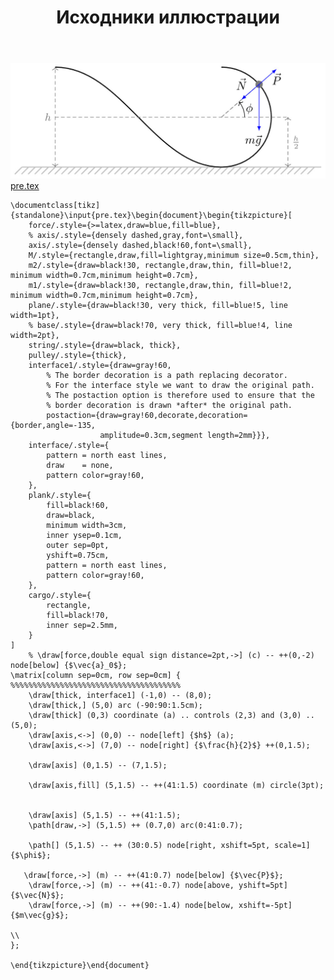 ﻿---
title: "Исходники иллюстрации"
type: "notpost"
---
<a class="imag2" href="/cook/gallery/tikzpicture_36edc493fc4cb9426153e484772495c0.tex"><img src="/cook/gallery/tikzpicture_36edc493fc4cb9426153e484772495c0.pdf.jpg" alt=""></a>
<a href="/cook/gallery/pre">pre.tex</a>
<pre><code class="language-latex">\documentclass[tikz]{standalone}\input{pre.tex}\begin{document}\begin{tikzpicture}[
    force/.style={>=latex,draw=blue,fill=blue},
    % axis/.style={densely dashed,gray,font=\small},
    axis/.style={densely dashed,black!60,font=\small},
    M/.style={rectangle,draw,fill=lightgray,minimum size=0.5cm,thin},
    m2/.style={draw=black!30, rectangle,draw,thin, fill=blue!2, minimum width=0.7cm,minimum height=0.7cm},
    m1/.style={draw=black!30, rectangle,draw,thin, fill=blue!2, minimum width=0.7cm,minimum height=0.7cm},
    plane/.style={draw=black!30, very thick, fill=blue!5, line width=1pt},
    % base/.style={draw=black!70, very thick, fill=blue!4, line width=2pt},
    string/.style={draw=black, thick},
    pulley/.style={thick},
    interface1/.style={draw=gray!60,
        % The border decoration is a path replacing decorator. 
        % For the interface style we want to draw the original path.
        % The postaction option is therefore used to ensure that the
        % border decoration is drawn *after* the original path.
        postaction={draw=gray!60,decorate,decoration={border,angle=-135,
                    amplitude=0.3cm,segment length=2mm}}},
    interface/.style={
        pattern = north east lines,
        draw    = none,
        pattern color=gray!60,          
    },
    plank/.style={
        fill=black!60, 
        draw=black,
        minimum width=3cm,
        inner ysep=0.1cm,
        outer sep=0pt,
        yshift=0.75cm,
        pattern = north east lines,
        pattern color=gray!60, 
    },
    cargo/.style={
        rectangle,
        fill=black!70,              
        inner sep=2.5mm,
    }
]
    % \draw[force,double equal sign distance=2pt,->] (c) -- ++(0,-2) node[below] {$\vec{a}_0$};
\matrix[column sep=0cm, row sep=0cm] {
%%%%%%%%%%%%%%%%%%%%%%%%%%%%%%%%%%%%%%
	\draw[thick, interface1] (-1,0) -- (8,0);
	\draw[thick,] (5,0) arc (-90:90:1.5cm);
	\draw[thick] (0,3) coordinate (a) .. controls (2,3) and (3,0) .. (5,0);
	\draw[axis,<->] (0,0) -- node[left] {$h$} (a);
	\draw[axis,<->] (7,0) -- node[right] {$\frac{h}{2}$} ++(0,1.5);

    \draw[axis] (0,1.5) -- (7,1.5);

    \draw[axis,fill] (5,1.5) -- ++(41:1.5) coordinate (m) circle(3pt);


    \draw[axis] (5,1.5) -- ++(41:1.5);
    \path[draw,->] (5,1.5) ++ (0.7,0) arc(0:41:0.7);

    \path[] (5,1.5) -- ++ (30:0.5) node[right, xshift=5pt, scale=1] {$\phi$};

   \draw[force,->] (m) -- ++(41:0.7) node[below] {$\vec{P}$};
    \draw[force,->] (m) -- ++(41:-0.7) node[above, yshift=5pt] {$\vec{N}$};
    \draw[force,->] (m) -- ++(90:-1.4) node[below, xshift=-5pt] {$m\vec{g}$};

\\
};

\end{tikzpicture}\end{document}</code></pre>